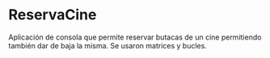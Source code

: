 # ReservaCine
Aplicación de consola que permite reservar butacas de un cine permitiendo también dar de baja la misma. Se usaron matrices y bucles.
